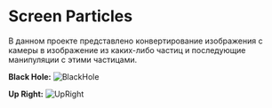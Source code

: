 # Screen Particles

В данном проекте представлено конвертирование изображения с камеры в изображение из каких-либо частиц и последующие манипуляции с этими частицами.

**Black Hole:**
![BlackHole](https://github.com/VladimirShat/Screen-Particles/blob/main/Gifs/BlackHole.gif)

**Up Right:**
![UpRight](https://github.com/VladimirShat/Screen-Particles/blob/main/Gifs/UpRight.gif)
